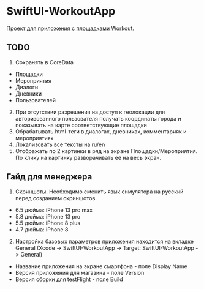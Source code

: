# SwiftUI-WorkoutApp
[Проект для приложения с площадками Workout](https://itunes.apple.com/us/app/jobsy/id1035159361).

## TODO
1. Сохранять в CoreData
- Площадки
- Мероприятия
- Диалоги
- Дневники
- Пользователей

2. При отсутствии разрешения на доступ к геолокации для авторизованного пользователя получать координаты города и показывать на карте соответствующие площадки
3. Обрабатывать html-теги в диалогах, дневниках, комментариях и мероприятиях
4. Локализовать все тексты на ru/en
5. Отображать по 2 картинки в ряд на экране Площадки/Мероприятия. По клику на картинку разворачивать её на весь экран.

## Гайд для менеджера
1. Скриншоты. Необходимо сменить язык симулятора на русский перед созданием скриншотов.
- 6.5 дюйма: iPhone 13 pro max
- 5.8 дюйма: iPhone 13 pro
- 5.5 дюйма: iPhone 8 plus
- 4.7 дюйма: iPhone 8

2. Настройка базовых параметров приложения находится на вкладке General (Xcode -> SwiftUI-WorkoutApp -> Target: SwiftUI-WorkoutApp -> General)
- Название приложения на экране смартфона - поле Display Name
- Версия приложения для магазина - поле Version 
- Версия сборки для testFlight - поле Build
